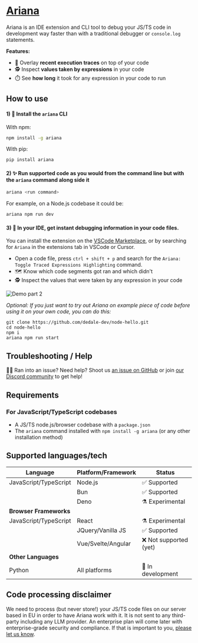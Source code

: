 # [Ariana](https://ariana.dev)

Ariana is an IDE extension and CLI tool to debug your JS/TS code in development way faster than with a traditional debugger or `console.log` statements.

**Features:**

- 📑 Overlay **recent execution traces** on top of your code
- 🕵️ Inspect **values taken by expressions** in your code 
- ⏱️ See **how long** it took for any expression in your code to run

## How to use

#### 1) 💾 Install the `ariana` CLI

With npm:

```bash
npm install -g ariana
```

With pip:

```bash
pip install ariana
```

#### 2) ✨ Run supported code as you would from the command line but with the `ariana` command along side it

```bash
ariana <run command>
```

For example, on a Node.js codebase it could be:

```bash
ariana npm run dev
```

#### 3) 👾 In your IDE, get instant debugging information in your code files.

You can install the extension on the [VSCode Marketplace](https://marketplace.visualstudio.com/items?itemName=dedale-dev.ariana), or by searching for `Ariana` in the extensions tab in VSCode or Cursor.

- Open a code file, press `ctrl + shift + p` and search for the `Ariana: Toggle Traced Expressions Highlighting` command.
- 🗺️ Know which code segments got ran and which didn't
- 🕵️ Inspect the values that were taken by any expression in your code

![Demo part 2](https://github.com/dedale-dev/.github/blob/main/demo_part2_0.gif?raw=true)

*Optional: If you just want to try out Ariana on example piece of code before using it on your own code, you can do this:*

```
git clone https://github.com/dedale-dev/node-hello.git
cd node-hello
npm i
ariana npm run start
```

## Troubleshooting / Help

😵‍💫 Ran into an issue? Need help? Shoot us [an issue on GitHub](https://github.com/dedale-dev/ariana/issues) or join [our Discord community](https://discord.gg/Y3TFTmE89g) to get help!

## Requirements

### For JavaScript/TypeScript codebases

- A JS/TS node.js/browser codebase with a `package.json`
- The `ariana` command installed with `npm install -g ariana` (or any other installation method)

## Supported languages/tech

| Language | Platform/Framework | Status |
|----------|-------------------|---------|
| JavaScript/TypeScript | Node.js | ✅ Supported |
| | Bun | ✅ Supported |
| | Deno | ⚗️ Experimental |
| **Browser Frameworks** | | |
| JavaScript/TypeScript | React | ⚗️ Experimental |
| | JQuery/Vanilla JS | ✅ Supported |
| | Vue/Svelte/Angular | ❌ Not supported (yet) |
| **Other Languages** | | |
| Python | All platforms | 🚧 In development |

## Code processing disclaimer

We need to process (but never store!) your JS/TS code files on our server based in EU in order to have Ariana work with it. It is not sent to any third-party including any LLM provider. An enterprise plan will come later with enterprise-grade security and compliance. If that is important to you, [please let us know](https://discord.gg/Y3TFTmE89g).
